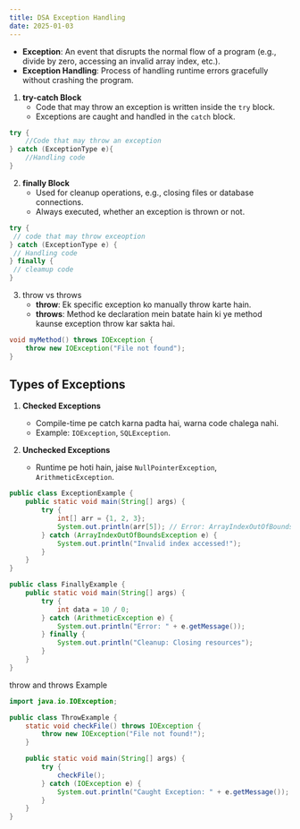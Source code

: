 ```yaml
---
title: DSA Exception Handling
date: 2025-01-03
---
```


- **Exception**: An event that disrupts the normal flow of a program (e.g., divide by zero, accessing an invalid array index, etc.).
- **Exception Handling**: Process of handling runtime errors gracefully without crashing the program.

1. **try-catch Block**
	- Code that may throw an exception is written inside the `try` block.
	- Exceptions are caught and handled in the `catch` block.

```java
try {
	//Code that may throw an exception
} catch (ExceptionType e){
	//Handling code
}
```

2. **finally Block**
	- Used for cleanup operations, e.g., closing files or database connections.
	- Always executed, whether an exception is thrown or not.

```java
try {
 // code that may throw exceoption
} catch (ExceptionType e) {
 // Handling code
} finally {
 // cleamup code
}
```

3. throw vs throws 
	- **throw**: Ek specific exception ko manually throw karte hain.
	- **throws**: Method ke declaration mein batate hain ki ye method kaunse exception throw kar sakta hai.

```java
void myMethod() throws IOException { 
	throw new IOException("File not found"); 
}
```

## Types of Exceptions

1.  **Checked Exceptions**
    - Compile-time pe catch karna padta hai, warna code chalega nahi.
    - Example: `IOException`, `SQLException`.

2. **Unchecked Exceptions**
    - Runtime pe hoti hain, jaise `NullPointerException`, `ArithmeticException`.

```java
public class ExceptionExample {
    public static void main(String[] args) {
        try {
            int[] arr = {1, 2, 3};
            System.out.println(arr[5]); // Error: ArrayIndexOutOfBoundsException
        } catch (ArrayIndexOutOfBoundsException e) {
            System.out.println("Invalid index accessed!");
        }
    }
}
```

```java
public class FinallyExample {
    public static void main(String[] args) {
        try {
            int data = 10 / 0;
        } catch (ArithmeticException e) {
            System.out.println("Error: " + e.getMessage());
        } finally {
            System.out.println("Cleanup: Closing resources");
        }
    }
}
```

throw and throws Example

```java
import java.io.IOException;

public class ThrowExample {
    static void checkFile() throws IOException {
        throw new IOException("File not found!");
    }

    public static void main(String[] args) {
        try {
            checkFile();
        } catch (IOException e) {
            System.out.println("Caught Exception: " + e.getMessage());
        }
    }
}
```

